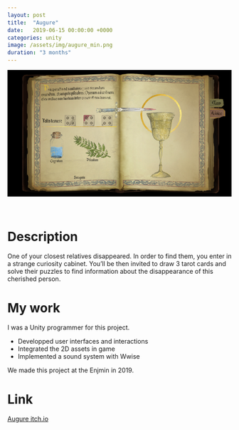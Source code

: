```yaml
---
layout: post
title:  "Augure"
date:   2019-06-15 00:00:00 +0000
categories: unity
image: /assets/img/augure_min.png
duration: "3 months"
---
```

![Augure screenshot][augure]

&nbsp;

# Description

One of your closest relatives disappeared. In order to find them, you enter in a strange curiosity cabinet. You’ll be then invited to draw 3 tarot cards and solve their puzzles to find information about the disappearance of this cherished person.


# My work

I was a Unity programmer for this project.


* Developped user interfaces and interactions
* Integrated the 2D assets in game 
* Implemented a sound system with Wwise


We made this project at the Enjmin in 2019.

# Link

[Augure itch.io](https://augureteam.itch.io/augure)

[augure]: /assets/img/augure.png "Augure screenshot"


